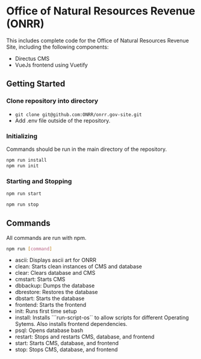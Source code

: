 # Office of Natural Resources Revenue (ONRR)

This includes complete code for the Office of Natural Resources Revenue Site, including the following components:
- Directus CMS 
- VueJs frontend using Vuetify

## Getting Started

### Clone repository into directory
- ```git clone git@github.com:ONRR/onrr.gov-site.git```
- Add .env file outside of the repository.

### Initializing
Commands should be run in the main directory of the repository.
```bash
npm run install
npm run init
```
### Starting and Stopping
```bash
npm run start
```
```bash
npm run stop
```
## Commands
All commands are run with npm.
```bash 
npm run [command]
```
- ascii: Displays ascii art for ONRR
- clean: Starts clean instances of CMS and database
- clear: Clears database and CMS
- cmstart: Starts CMS
- dbbackup: Dumps the database
- dbrestore: Restores the database
- dbstart: Starts the database
- frontend: Starts the frontend
- init: Runs first time setup
- install: Installs ```run-script-os`` to allow scripts for different Operating Sytems. Also installs frontend dependencies.
- psql: Opens database bash
- restart: Stops and restarts CMS, database, and frontend
- start: Starts CMS, database, and frontend
- stop: Stops CMS, database, and frontend